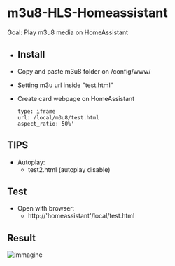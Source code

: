 # m3u8-HLS-Homeassistant
Goal: Play m3u8 media on HomeAssistant

* ## Install ##
* Copy and paste m3u8 folder on /config/www/ 
* Setting m3u url inside "test.html"
* Create card webpage on HomeAssistant
     
      type: iframe
      url: /local/m3u8/test.html
      aspect_ratio: 50%'
      
## TIPS ##
* Autoplay:
    * test2.html (autoplay disable)

## Test ##
* Open with browser:
     * http://'homeassistant'/local/test.html


 ## Result ##
![immagine](https://github.com/sdavides/m3u8-HLS-Homeassistant/assets/31100253/efd8183d-961e-45bc-abfd-000730ebb154)

